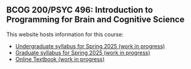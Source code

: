 ## BCOG 200/PSYC 496: Introduction to Programming for Brain and Cognitive Science

This website hosts information for this course:

- [Undergraduate syllabus for Spring 2025 (work in progress)](bcog_200_syllabus.md)
- [Graduate syllabus for Spring 2025 (work in progress)](psyc_496_syllabus.md)
- [Online Textbook (work in progress)](ebook/book_contents.md)
